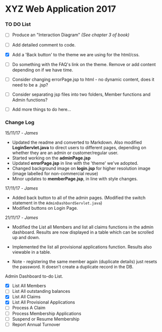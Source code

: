 # XYZ Web Application 2017


### TO DO List
- [ ] Produce an "Interaction Diagram" _(See chapter 3 of book)_
- [ ] Add detailed comment to code.
- [x] Add a 'Back button' to the theme we are using for the html/css.
- [ ] Do something with the FAQ's link on the theme. Remove or add content depending on if we have time.
- [ ] Consider changing errorPage.jsp to html - no dynamic content, does it need to be a .jsp?
- [ ] Consider separating jsp files into two folders, Member functions and Admin functions?
- [ ] Add more things to do here...


### Change Log

15/11/17 - _James_
* Updated the readme and converted to Markdown. Also modified **LoginServlet.java** to direct users to different pages, depending on whether they are an admin or customer/regular user.
* Started working on the **adminPage.jsp**
* Updated **errorPage.jsp** in line with the 'theme' we've adopted.
* Changed background image on **login.jsp** for higher resolution image (image labelled for non-commercial reuse)
* Minor updates to **memberPage.jsp**, in line with style changes.

17/11/17 - _James_
* Added back button to all of the admin pages. (Modified the switch statement in the `AdminDashbordServlet.java`)
* Modified buttons on Login Page.

21/11/17 - _James_
* Modified the List all Members and list all claims functions in the admin dashboard. Results are now displayed in a table which can be scrolled up and down.
* Implemented the list all provisional applications function. Results also viewable in a table.


* Note - registering the same member again (duplicate details) just resets the password. It doesn't create a duplicate record in the DB.

Admin Dashboard to-do List.
  - [x] List All Members
  - [ ] List All outstanding balances
  - [x] List All Claims
  - [x] List All Provisional Applications
  - [ ] Process A Claim
  - [ ] Process Membership Applications
  - [ ] Suspend or Resume Membership
  - [ ] Report Annual Turnover
